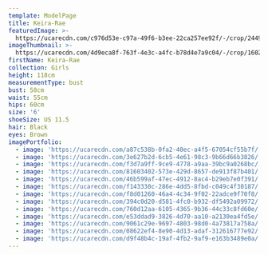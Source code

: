 ```yaml
---
template: ModelPage
title: Keira-Rae
featuredImage: >-
  https://ucarecdn.com/c976d53e-c97a-49f6-b3ee-22ca257ee92f/-/crop/2449x1347/0,41/-/preview/
imageThumbnail: >-
  https://ucarecdn.com/4d9eca8f-763f-4e3c-a4fc-b78d4e7a9c04/-/crop/1602x1899/0,0/-/preview/
firstName: Keira-Rae
collection: Girls
height: 118cm
measurementType: bust
bust: 58cm
waist: 55cm
hips: 60cm
size: '6'
shoeSize: US 11.5
hair: Black
eyes: Brown
imagePortfolio:
  - image: 'https://ucarecdn.com/a87c538b-0fa2-40ec-a4f5-67054cf55b7f/'
  - image: 'https://ucarecdn.com/3e627b2d-6cb5-4e61-98c3-9b66d66b3826/'
  - image: 'https://ucarecdn.com/f3d7a9ff-9ce9-4778-a9aa-39bc9a0268bc/'
  - image: 'https://ucarecdn.com/81603402-573e-429d-8657-de913f87b401/'
  - image: 'https://ucarecdn.com/46b599af-47ec-4912-8ac4-b29eb7e0f391/'
  - image: 'https://ucarecdn.com/f143330c-286e-4dd5-8fbd-c049c4f30187/'
  - image: 'https://ucarecdn.com/f8d01260-46a4-4c34-9f02-22adce9f70f8/'
  - image: 'https://ucarecdn.com/394c0d20-d581-4fc0-b932-df5492a09972/'
  - image: 'https://ucarecdn.com/760d12aa-6105-4365-9b36-44c33c8fd60e/'
  - image: 'https://ucarecdn.com/e53ddad9-3826-4d70-aa10-a2130ea4fd5e/'
  - image: 'https://ucarecdn.com/9061c29e-9697-4803-98d0-4a73817a758a/'
  - image: 'https://ucarecdn.com/08622ef4-8e90-4d13-adaf-312616777e92/'
  - image: 'https://ucarecdn.com/d9f48b4c-19af-4fb2-9af9-e163b3489e0a/'
---
```


